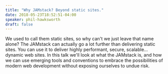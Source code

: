 ```yaml
---
title: "Why JAMstack? Beyond static sites."
date: 2018-05-23T18:52:51-04:00
speaker: phil-hawksworth
draft: false
---
```


We used to call them static sites, so why can't we just leave that name alone? The JAMstack can actually go a lot further than delivering static sites. You can use it to deliver highly performant, secure, scalable... dynamic web sites. In this talk we'll look at what the JAMstack is, and how we can use emerging tools and conventions to embrace the possibilities of modern web development without exposing ourselves to undue risk.